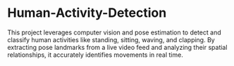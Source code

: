 # Human-Activity-Detection
This project leverages computer vision and pose estimation to detect and classify human activities like standing, sitting, waving, and clapping. By extracting pose landmarks from a live video feed and analyzing their spatial relationships, it accurately identifies movements in real time.
